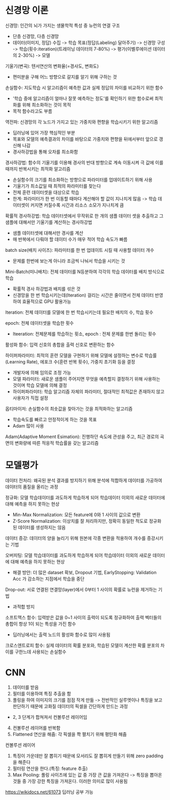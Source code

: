 # 신경망 이론

신경망: 인간의 뇌가 가지는 생물학적 특성 중 뉴런의 연결 구조
- 단층 신경망, 다층 신경망 
- 데이터(이미지, 정답) 수집 -> 학습 목표(정답(Labeling) 달아주기) -> 신경망 구성 -> 학습(횟수:iteration)(트레이닝 데이터의 7-80%) -> 평가(이벨루에이션 데이터의 2-30%) -> 모델

기울기(변곡): 텐서연산의 변화율(=경사도, 변화도)
- 편미분을 구해 어느 방향으로 갈지를 알기 위해 구하는 것

손실함수: 지도학습 시 알고리즘이 예측한 값과 실제 정답의 차이를 비교하기 위한 함수
- '학습 중에 알고리즘이 얼마나 잘못 예측하는 정도'를 확인하기 위한 함수로써 최적화를 위해 최소화하는 것이 목적
- 목적 함수라고도 부름

역전파: 신경망의 각 노드가 가지고 있는 가중치와 편향을 학습시키기 위한 알고리즘
- 딥러닝에 있어 가장 핵심적인 부분
- 목표와 모델의 예측결과의 차이를 바탕으로 가중치와 편향을 뒤에서부터 앞으로 갱신해 나감
- 경사하강법을 통해 오차를 최소화함

경사하강법: 함수의 기울기를 이용해 경사의 반대 방향으로 계속 이동시켜 극 값에 이를 때까지 반복시키는 최적화 알고리즘
- 손실함수의 크기를 최소화하는 방향으로 파라미터를 업데이트하기 위해 사용
- 기울기가 최소값일 때 최적의 파라미터를 찾는다
- 전체 훈련 데이터셋을 대상으로 학습
- 한계: 파라미터가 한 번 이동할 때마다 계산해야 할 값이 지나치게 많음 -> 학습 데이터셋이 커지면 커질수록 시간과 리소스 소모가 지나치게 큼

확률적 경사하강법: 학습 데이터셋에서 무작위로 한 개의 샘플 데이터 셋을 추출하고 그 샘플에 대해서만 기울기를 계산하는 경사하강법
- 샘플 데이터셋에 대해서만 경사를 계산
- 매 반복에서 다뤄야 할 데이터 수가 매우 적어 학습 속도가 빠름

batch size(배치 사이즈): 파라미터를 한 번 업데이트 시킬 때 사용할 데이터 개수
- 문제를 한번에 보는게 아니라 조금씩 나눠서 학습을 시키는 것

Mini-Batch(미니배치): 전체 데이터를 N등분하여 각각의 학습 데이터를 배치 방식으로 학습
- 확률적 경사 하강법과 배치를 섞은 것
- 신경망을 한 번 학습시키는데(Iteration) 걸리는 시간은 줄이면서 전체 데이터 반영하여 효율적으로 GPU 활용가능

Iteration: 전체 데이터를 모델에 한 번 학습시키는데 필요한 배치의 수, 학습 횟수

epoch: 전체 데이터셋을 학습한 횟수
- Iteeration: 전체문제를 학습하는 횟소, epoch : 전체 문제를 한번 돌리는 횟수

활성화 함수: 입력 신호의 총합을 출력 신호로 변환하는 함수

하이퍼파라미터: 최적의 훈련 모델을 구현하기 위해 모델에 설정하는 변수로 학습률(Learning Rate), 에포크 수(훈련 반복 횟수), 가중치 초기화 등을 결정
- 개발자에 의해 임의로 조정 가능
- 모델 파라미터: 새로운 샘플이 주어지면 무엇을 예측할지 결정하기 위해 사용하는 것이며 학습 모델에 의해 결정
- 하이퍼파라미터: 학습 알고리즘 자체의 파라미터, 절대적인 최적값은 존재하지 않고 사용자가 직접 설정

옵티마이저: 손실함수의 최솟값을 찾아가는 것을 최적화하는 알고리즘
- 학습속도를 빠르고 안정적이게 하는 것을 목표
- Adam 많이 사용

Adam(Adaptive Moment Esimation): 진행하던 속도에 관성을 주고, 최근 경로의 곡면의 변화량에 따른 적응적 학습률을 갖는 알고리즘

# 모델평가

데이터 전처리: 왜곡된 분석 결과를 방지하기 위해 분석에 적합하게 데이터를 가공하여 데이터의 품질을 올리는 과정

정규화: 모델 학습데이터를 과도하게 학습하게 되어 학습데이터 이외의 새로운 데이터에 대해 예측을 하지 못하는 현상
- Min-Max Normalization: 모든 feature에 0와 1 사이의 값으로 변환
- Z-Score Normalization: 이상치를 잘 처리하지만, 정확히 동일한 척도로 정규화 된 데이터를 생성하지는 않음

데이터 증강: 데이터의 양을 늘리기 위해 원본에 각종 변환을 적용하여 개수를 증강시키는 기법

오버피팅: 모델 학습데이터를 과도하게 학습하게 되어 학습데이터 이외의 새로운 데이터에 대해 예측을 하지 못하는 현상
- 해결 방안: 더 많은 dataset 확보, Dropout 기법, EarlyStopping: Validation Acc 가 감소하는 지점에서 학습을 중단

Drop-out: 서로 연결된 연결망(layer)에서 0부터 1 사이의 확률로 뉴런을 제거하는 기법
- 과적합 방지

소프트맥스 함수: 입력받은 값을 0~1 사이의 출력이 되도록 정규화하여 출력 벡터들의 총합이 항상 1이 되는 특성을 가진 함수
- 딥러닝에서는 출력 노드의 활성화 함수로 많이 사용됨

크로스엔트로피 함수: 실제 데이터의 확률 분포와, 학습된 모델이 계산한 확률 분포의 차이를 구한느데 사용되는 손실함수

# CNN

1. 데이터를 받음
2. 필터를 이용하여 특징 추출을 함
3. 풀링을 하여 이미지의 크기를 점점 작게 만듦 -> 전반적인 실루엣이나 특징을 보고 판단하기 때문에 고화질 데이터의 픽셀을 간단하게 만드는 과정
- 2, 3 단계가 합쳐져서 컨볼루션 레이어임
4. 컨볼루션 레이어를 반복함
5. Flattened 연산을 해줌: 각 픽셀을 쫙 펼치기 위해 평탄화 해줌

컨볼루션 레이어
1. 특징이 가운데만 잘 뽑히기 때문에 모서리도 잘 뽑히게 만들기 위해 zero padding을 해준다
2. 필터링 연산을 한다.(특징: feature 추출)
3. Max Pooling: 풀링 사이즈에 있는 값 중 가장 큰 값을 가져온다 -> 특징을 뽑아온 것들 중 가장 강한 특징을 가져온다. 이러한 의미로 많이 사용됨

<https://wikidocs.net/61073> 딥러닝 공부 가능